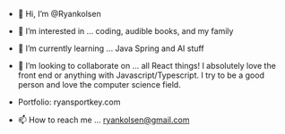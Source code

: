 - 👋 Hi, I’m @Ryankolsen
- 👀 I’m interested in ... coding, audible books, and my family
- 🌱 I’m currently learning ... Java Spring and AI stuff
- 💞️ I’m looking to collaborate on ... all React things! I absolutely love the front end or anything with Javascript/Typescript. I try to be a good person and love the computer science field.

- Portfolio: ryansportkey.com
- 📫 How to reach me ... ryankolsen@gmail.com

<!---
Ryankolsen/Ryankolsen is a ✨ special ✨ repository because its `README.md` (this file) appears on your GitHub profile.
You can click the Preview link to take a look at your changes.
--->
